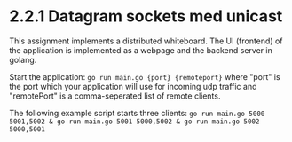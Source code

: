 # 2.2.1 Datagram sockets med unicast

This assignment implements a distributed whiteboard. The UI (frontend) of the application is implemented as a webpage and the backend server in golang.


Start the application: `go run main.go {port} {remoteport}` where "port" is the port which your application will use for incoming udp traffic and "remotePort" is a comma-seperated list of remote clients.

The following example script starts three clients:
`go run main.go 5000 5001,5002 &
go run main.go 5001 5000,5002 &
go run main.go 5002 5000,5001`

